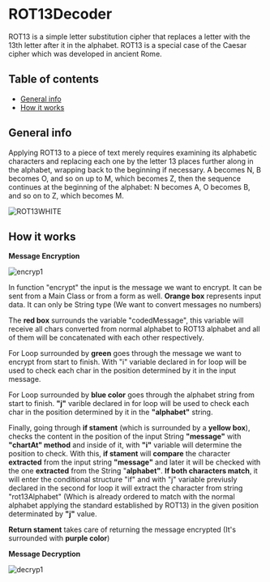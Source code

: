 # ROT13Decoder
ROT13 is a simple letter substitution cipher that replaces a letter with the 13th letter after it in the alphabet. ROT13 is a special case of the Caesar cipher which was developed in ancient Rome.
## Table of contents
* [General info](#general-info)
* [How it works](#how-it-works)

## General info
Applying ROT13 to a piece of text merely requires examining its alphabetic characters and replacing each one by the letter 13 places further along in the alphabet, wrapping back to the beginning if necessary. A becomes N, B becomes O, and so on up to M, which becomes Z, then the sequence continues at the beginning of the alphabet: N becomes A, O becomes B, and so on to Z, which becomes M.

![ROT13WHITE](https://user-images.githubusercontent.com/63917673/98718239-78908f00-238e-11eb-8873-443c9853b01c.png)
## How it works
**Message Encryption**

![encryp1](https://user-images.githubusercontent.com/63917673/98723659-f8b8f380-2392-11eb-978f-03bfd7080622.png)

In function "encrypt" the input is the message we want to encrypt. It can be sent from a Main Class or from a form as well. **Orange box** represents input data. It can only be String type (We want to convert messages no numbers)

The **red box** surrounds the variable "codedMessage", this variable will receive all chars converted from normal alphabet to ROT13 alphabet and all of them will be concatenated with each other respectively.

For Loop surrounded by **green** goes through the message we want to encrypt from start to finish. With "i" variable declared in for loop will be used to check each char in the position determined by it in the input message. 

For Loop surrounded by **blue color** goes through the alphabet string from start to finish. **"j"** varible declared in for loop will be used to check each char in the position determined by it in the **"alphabet"** string.

Finally, going through **if stament** (which is surrounded by a **yellow box**), checks the content in the position of the input String **"message"** with **"chartAt" method** and inside of it, with **"i"** variable will determine the position to check. With this, **if stament** will **compare** the character **extracted** from the input string **"message"** and later it will be checked with the one **extracted** from the String "**alphabet"**. **If both characters match**, it will enter the conditional structure "if" and with "j" variable previusly declared in the second for loop it will extract the character from string "rot13Alphabet" (Which is already ordered to match with the normal alphabet applying the standard established by ROT13) in the given position determinated by **"j"** value.

**Return stament** takes care of returning the message encrypted (It's surrounded with **purple color**)

**Message Decryption**

![decryp1](https://user-images.githubusercontent.com/63917673/98724507-29e5f380-2394-11eb-908c-4bebbaac37ec.png)
